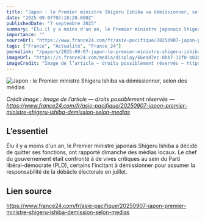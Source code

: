 ```yaml
---
title: "Japon : le Premier ministre Shigeru Ishiba va démissionner, selon des médias"
date: "2025-09-07T07:18:20.000Z"
publishedDate: "7 septembre 2025"
summary: "Élu il y a moins d'un an, le Premier ministre japonais Shigeru Ishiba a décidé de quitter ses fonctions, ont rapporté dimanche des médias locaux. Le chef du gouvernement était confronté à de vives critiques au sein du Parti libéral-démocrate (PLD), certains l'incitant à démissionner pour assumer la responsabilité de la débâcle électorale en juillet."
importance: ""
sourceUrl: "https://www.france24.com/fr/asie-pacifique/20250907-japon-premier-ministre-shigeru-ishiba-demission-selon-medias"
tags: ["France", "Actualité", "France 24"]
permalink: "/papers/2025-09-07-japon-le-premier-ministre-shigeru-ishiba-va-demissionner-selon-des-medias"
imageUrl: "https://s.france24.com/media/display/66ead7ec-8bb7-11f0-b830-005056a90284/w:1280/p:16x9/000-73MZ8KF.jpg"
imageCredit: "Image de l’article — droits possiblement réservés — https://www.france24.com/fr/asie-pacifique/20250907-japon-premier-ministre-shigeru-ishiba-demission-selon-medias"
---
```


![Japon : le Premier ministre Shigeru Ishiba va démissionner, selon des médias](https://s.france24.com/media/display/66ead7ec-8bb7-11f0-b830-005056a90284/w:1280/p:16x9/000-73MZ8KF.jpg)

*Crédit image : Image de l’article — droits possiblement réservés — https://www.france24.com/fr/asie-pacifique/20250907-japon-premier-ministre-shigeru-ishiba-demission-selon-medias*

## L’essentiel

Élu il y a moins d'un an, le Premier ministre japonais Shigeru Ishiba a décidé de quitter ses fonctions, ont rapporté dimanche des médias locaux. Le chef du gouvernement était confronté à de vives critiques au sein du Parti libéral-démocrate (PLD), certains l'incitant à démissionner pour assumer la responsabilité de la débâcle électorale en juillet.

## Lien source

https://www.france24.com/fr/asie-pacifique/20250907-japon-premier-ministre-shigeru-ishiba-demission-selon-medias
